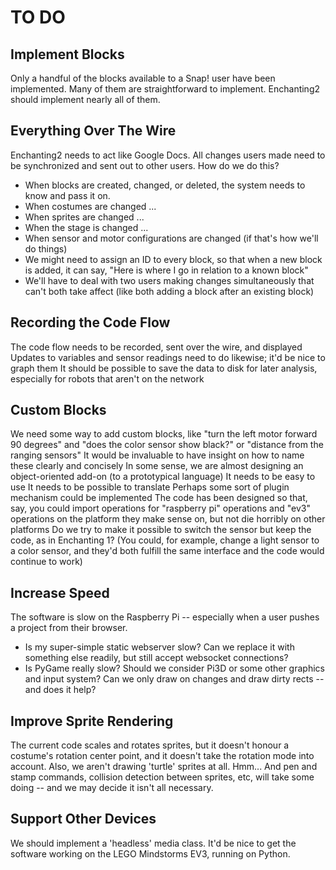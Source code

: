 TO DO
=====

Implement Blocks
----------------

Only a handful of the blocks available to a Snap! user have been implemented.  Many of them are straightforward to implement.  Enchanting2 should implement nearly all of them.

Everything Over The Wire
------------------------

Enchanting2 needs to act like Google Docs.  All changes users made need to be synchronized and sent out to other users.  How do we do this? 
- When blocks are created, changed, or deleted, the system needs to know and pass it on.
- When costumes are changed ...
- When sprites are changed ...
- When the stage is changed ...
- When sensor and motor configurations are changed (if that's how we'll do things)
- We might need to assign an ID to every block, so that when a new block is added, it can say, "Here is where I go in relation to a known block"
- We'll have to deal with two users making changes simultaneously that can't both take affect (like both adding a block after an existing block)

Recording the Code Flow
-----------------------

The code flow needs to be recorded, sent over the wire, and displayed
Updates to variables and sensor readings need to do likewise; it'd be nice to graph them
It should be possible to save the data to disk for later analysis, especially for robots that aren't on the network

Custom Blocks
-------------

We need some way to add custom blocks, like "turn the left motor forward 90 degrees" and "does the color sensor show black?" or "distance from the ranging sensors"
It would be invaluable to have insight on how to name these clearly and concisely
In some sense, we are almost designing an object-oriented add-on (to a prototypical language)
It needs to be easy to use
It needs to be possible to translate
Perhaps some sort of plugin mechanism could be implemented
The code has been designed so that, say, you could import operations for "raspberry pi" operations and "ev3" operations on the platform they make sense on, but not die horribly on other platforms
Do we try to make it possible to switch the sensor but keep the code, as in Enchanting 1?  (You could, for example, change a light sensor to a color sensor, and they'd both fulfill the same interface and the code would continue to work)

Increase Speed
--------------

The software is slow on the Raspberry Pi -- especially when a user pushes a project from their browser.
- Is my super-simple static webserver slow?  Can we replace it with something else readily, but still accept websocket connections?
- Is PyGame really slow?  Should we consider Pi3D or some other graphics and input system?  Can we only draw on changes and draw dirty rects -- and does it help?

Improve Sprite Rendering
------------------------

The current code scales and rotates sprites, but it doesn't honour a costume's rotation center point, and it doesn't take the rotation mode into account.
Also, we aren't drawing 'turtle' sprites at all.
Hmm... And pen and stamp commands, collision detection between sprites, etc, will take some doing -- and we may decide it isn't all necessary.

Support Other Devices
---------------------

We should implement a 'headless' media class.
It'd be nice to get the software working on the LEGO Mindstorms EV3, running on Python.


